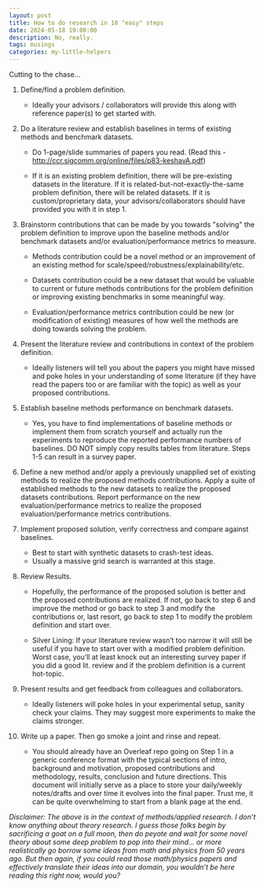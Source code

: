 ```yaml
---
layout: post
title: How to do research in 10 "easy" steps
date: 2024-05-18 19:00:00
description: No, really.
tags: musings
categories: my-little-helpers
---
```


Cutting to the chase...

1. Define/find a problem definition.
    - Ideally your advisors / collaborators will provide this along with reference paper(s) to get started with.

2. Do a literature review and establish baselines in terms of existing methods and benchmark datasets.
    - Do 1-page/slide summaries of papers you read. (Read this - http://ccr.sigcomm.org/online/files/p83-keshavA.pdf)

    - If it is an existing problem definition, there will be pre-existing datasets in the literature. If it is related-but-not-exactly-the-same problem definition, there will be related datasets. If it is custom/proprietary data, your advisors/collaborators should have provided you with it in step 1.

3. Brainstorm contributions that can be made by you towards "solving" the problem definition to improve upon the baseline methods and/or benchmark datasets and/or evaluation/performance metrics to measure.
    - Methods contribution could be a novel method or an improvement of an existing method for scale/speed/robustness/explainability/etc.

    - Datasets contribution could be a new dataset that would be valuable to current or future methods contributions for the problem definition or improving existing benchmarks in some meaningful way.

    - Evaluation/performance metrics contribution could be new (or modification of existing) measures of how well the methods are doing towards solving the problem.

4. Present the literature review and contributions in context of the problem definition.
    - Ideally listeners will tell you about the papers you might have missed and poke holes in your understanding of some literature (if they have read the papers too or are familiar with the topic) as well as your proposed contributions.

5. Establish baseline methods performance on benchmark datasets.
    - Yes, you have to find implementations of baseline methods or implement them from scratch yourself and actually run the experiments to reproduce the reported performance numbers of baselines. DO NOT simply copy results tables from literature.
    Steps 1-5 can result in a survey paper.

6. Define a new method and/or apply a previously unapplied set of existing methods to realize the proposed methods contributions. Apply a suite of established methods to the new datasets to realize the proposed datasets contributions. Report performance on the new evaluation/performance metrics to realize the proposed evaluation/performance metrics contributions.

7. Implement proposed solution, verify correctness and compare against baselines.
    - Best to start with synthetic datasets to crash-test ideas.
    - Usually a massive grid search is warranted at this stage.
  
8. Review Results.
    - Hopefully, the performance of the proposed solution is better and the proposed contributions are realized. If not, go back to step 6 and improve the method or go back to step 3 and modify the contributions or, last resort, go back to step 1 to modify the problem definition and start over.

    - Silver Lining: If your literature review wasn’t too narrow it will still be useful if you have to start over with a modified problem definition. Worst case, you’ll at least knock out an interesting survey paper if you did a good lit. review and if the problem definition is a current hot-topic.
  
9. Present results and get feedback from colleagues and collaborators.
    - Ideally listeners will poke holes in your experimental setup, sanity check your claims. They may suggest more experiments to make the claims stronger.
  
10. Write up a paper. Then go smoke a joint and rinse and repeat.
    - You should already have an Overleaf repo going on Step 1 in a generic conference format with the typical sections of intro, background and motivation, proposed contributions and methodology, results, conclusion and future directions. This document will initially serve as a place to store your daily/weekly notes/drafts and over time it evolves into the final paper. Trust me, it can be quite overwhelming to start from a blank page at the end.

_Disclaimer: The above is in the context of methods/applied research. I don’t know anything about theory research. I guess those folks begin by sacrificing a goat on a full moon, then do peyote and wait for some novel theory about some deep problem to pop into their mind… or more realistically go borrow some ideas from math and physics from 50 years ago. But then again, if you could read those math/physics papers and effectively translate their ideas into our domain, you wouldn’t be here reading this right now, would you?_
